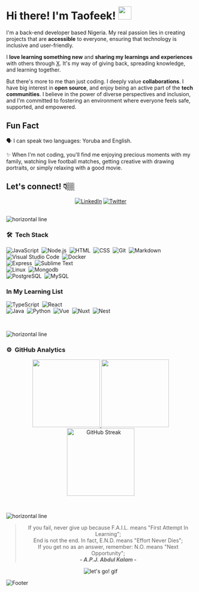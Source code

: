# Hi there! I'm Taofeek! <img src="https://raw.githubusercontent.com/MartinHeinz/MartinHeinz/master/wave.gif" width="35px">

I'm a back-end developer based Nigeria. My real passion lies in creating projects that are **accessible** to everyone, ensuring that technology is inclusive and user-friendly.

I **love learning something new** and **sharing my learnings and experiences** with others through [X](https://twitter.com/divexmann). It's my way of giving back, spreading knowledge, and learning together.

But there's more to me than just coding. I deeply value **collaborations**. I have big interest in **open source**, and enjoy being an active part of the **tech communities**. I believe in the power of diverse perspectives and inclusion, and I'm committed to fostering an environment where everyone feels safe, supported, and empowered.

## Fun Fact
      
🗣 I can speak two languages: Yoruba and English.

:sparkles: When I'm not coding, you'll find me enjoying precious moments with my family, watching live football matches, getting creative with drawing portraits, or simply relaxing with a good movie.

## Let's connect! 👇🏼

<div align="center">
<a href="https://www.linkedin.com/in/taofeek-ibrahim-75370029a/"><img src="https://img.shields.io/badge/-LinkedIn-F3F7FA?logo=linkedin&logoColor=0A66C2&style=for-the-badge&logoWidth=30" alt="LinkedIn"></a>
<a href="https://twitter.com/divexmann"><img src="https://img.shields.io/badge/-Twitter-F3F7FA?logo=twitter&logoColor=1DA1F2&style=for-the-badge&logoWidth=30" alt="Twitter"></a>

</div>

<br> 

![horizontal line](https://user-images.githubusercontent.com/45172775/179351770-56e6a087-0758-4921-8a11-85647a92ff33.svg)

### 🛠 &nbsp;Tech Stack

![JavaScript](https://img.shields.io/badge/-JavaScript-05122A?style=flat&logo=javascript)&nbsp;
![Node.js](https://img.shields.io/badge/-Node.js-05122A?style=flat&logo=node.js)&nbsp;
![HTML](https://img.shields.io/badge/-HTML-05122A?style=flat&logo=HTML5)&nbsp;
![CSS](https://img.shields.io/badge/-CSS-05122A?style=flat&logo=CSS3&logoColor=1572B6)&nbsp;
![Git](https://img.shields.io/badge/-Git-05122A?style=flat&logo=git)&nbsp;
![Markdown](https://img.shields.io/badge/-Markdown-05122A?style=flat&logo=markdown)\
![Visual Studio Code](https://img.shields.io/badge/-Visual%20Studio%20Code-05122A?style=flat&logo=visual-studio-code&logoColor=007ACC)&nbsp;
![Docker](https://img.shields.io/badge/-Docker-05122A?style=flat&logo=docker)\
![Express](https://img.shields.io/badge/-Express-05122A?style=flat&logo=express)&nbsp;
![Sublime Text](https://img.shields.io/badge/-Sublime%20Text-05122A?style=flat&logo=sublimetext)\
![Linux](https://img.shields.io/badge/-Linux-05122A?style=flat&logo=linux)&nbsp;
![Mongodb](https://img.shields.io/badge/-MongoDB-05122A?style=flat&logo=mongodb)\
![PostgreSQL](https://img.shields.io/badge/-PostgreSQL-05122A?style=flat&logo=postgresql)&nbsp;
![MySQL](https://img.shields.io/badge/-MySQL-05122A?style=flat&logo=mysql)&nbsp;


### In My Learning List

![TypeScript](https://img.shields.io/badge/-TypeScript-05122A?style=flat&logo=typescript)&nbsp;
![React](https://img.shields.io/badge/-React-05122A?style=flat&logo=react)\
![Java](https://img.shields.io/badge/-Java-05122A?style=flat&logo=java&logoColor=FFA518)&nbsp;
![Python](https://img.shields.io/badge/-Python-05122A?style=flat&logo=python)&nbsp;
![Vue](https://img.shields.io/badge/-Vue-05122A?style=flat&logo=vue)&nbsp;
![Nuxt](https://img.shields.io/badge/Nuxt-05122A?style=flat&logo=nuxtjs)&nbsp;
![Nest](https://img.shields.io/badge/-Nest-05122A?style=flat&logo=nestjs)&nbsp;

<br> 

![horizontal line](https://user-images.githubusercontent.com/45172775/179351770-56e6a087-0758-4921-8a11-85647a92ff33.svg)

### ⚙️ &nbsp;GitHub Analytics
<p align="center">
<a href="https://github.com/IbroTao">
  <img height="180em" src="https://github-readme-stats-eight-theta.vercel.app/api?username=IbroTao&show_icons=true&theme=algolia&include_all_commits=true&count_private=true"/>
  <img height="180em" src="https://github-readme-stats-eight-theta.vercel.app/api/top-langs/?username=IbroTao&layout=compact&langs_count=8&theme=algolia"/>
  <img height="180em" src="http://github-readme-streak-stats.herokuapp.com?user=IbroTao&layout=compact&theme=angolia"https://git.io/streak-stats" alt="GitHub Streak"/>
</a>
</p>

<br> 

![horizontal line](https://user-images.githubusercontent.com/45172775/179351770-56e6a087-0758-4921-8a11-85647a92ff33.svg)

<div align="center">
  
> If you fail, never give up because F.A.I.L. means "First Attempt In Learning";
<br> End is not the end. In fact, E.N.D. means "Effort Never Dies"; 
<br> If you get no as an answer, remember: N.O. means "Next Opportunity";
<br> **- *A.P.J. Abdul Kalam* -**

![let's go! gif](https://media.giphy.com/media/4GXUa4U05Q0JAM972c/giphy.gif)
  
</div>

![Footer](https://user-images.githubusercontent.com/45172775/179351922-cb6ccac8-0740-4b83-a43e-68569875206d.svg)

